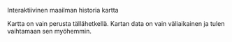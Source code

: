 Interaktiivinen maailman historia kartta

Kartta on vain perusta tällähetkellä. Kartan data on vain väliaikainen ja tulen vaihtamaan sen myöhemmin.

